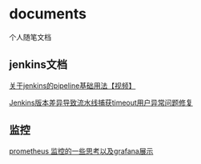 # documents
个人随笔文档

## jenkins文档
[关于jenkins的pipeline基础用法【视频】](https://www.bilibili.com/video/BV14m4y1276M)

[Jenkins版本差异导致流水线捕获timeout用户异常问题修复](https://mp.weixin.qq.com/s/VQDiIghz4kOL2JOxjhvFNQ)

## 监控

[prometheus 监控的一些思考以及grafana展示](https://note.youdao.com/s/VpnBNiDw)


